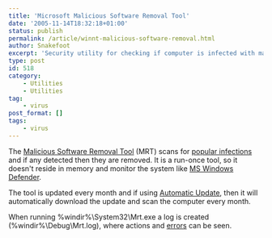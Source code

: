 ```yaml
---
title: 'Microsoft Malicious Software Removal Tool'
date: '2005-11-14T18:32:18+01:00'
status: publish
permalink: /article/winnt-malicious-software-removal.html
author: Snakefoot
excerpt: 'Security utility for checking if computer is infected with malware, and if so remove it.'
type: post
id: 518
category:
    - Utilities
    - Utilities
tag:
    - virus
post_format: []
tags:
    - virus
---
```

The [Malicious Software Removal Tool](http://www.microsoft.com/downloads/details.aspx?FamilyId=AD724AE0-E72D-4F54-9AB3-75B8EB148356) (MRT) scans for [popular infections](http://support.microsoft.com/kb/890830 "The Microsoft Windows Malicious Software Removal Tool helps remove specific, prevalent malicious software from computers that are running supported versions of Windows [Q890830]") and if any detected then they are removed. It is a run-once tool, so it doesn't reside in memory and monitor the system like [MS Windows Defender](http://www.microsoft.com/athome/security/spyware/).  
  
 The tool is updated every month and if using [Automatic Update](/article/winnt-services-wuauserv.html), then it will automatically download the update and scan the computer every month.  
  
 When running %windir%\\System32\\Mrt.exe a log is created (%windir%\\Debug\\Mrt.log), where actions and [errors](http://support.microsoft.com/kb/891717 "How to troubleshoot an error when you run the Microsoft Windows Malicious Software Removal Tool [Q891717]") can be seen.